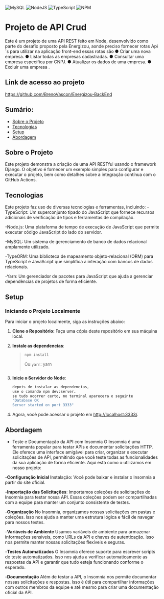 ![MySQL](https://img.shields.io/badge/mysql-%2300f.svg?style=for-the-badge&logo=mysql&logoColor=white)
![NodeJS](https://img.shields.io/badge/node.js-6DA55F?style=for-the-badge&logo=node.js&logoColor=white)
![TypeScript](https://img.shields.io/badge/typescript-%23007ACC.svg?style=for-the-badge&logo=typescript&logoColor=white)
![NPM](https://img.shields.io/badge/NPM-%23CB3837.svg?style=for-the-badge&logo=npm&logoColor=white)

# Projeto de API Crud

Este é um projeto de uma API REST feito em Node, desenvolvido como parte do desafio proposto pela Energizou, aonde preciso fornecer rotas Api´s para utilizar na aplicação front-end essas rotas são
● Criar uma nova empresa.
● Listar todas as empresas cadastradas.
● Consultar uma empresa específica por CNPJ.
● Atualizar os dados de uma empresa.
● Excluir uma empresa
. 

## Link de acesso ao projeto
https://github.com/BrenoVascon/Energizou-BackEnd


## Sumário:

- [Sobre o Projeto](#sobre-o-projeto)
- [Tecnologias](#tecnologias)
- [Setup](#setup)
- [Abordagem](#abordagem)


## Sobre o Projeto

Este projeto demonstra a criação de uma API RESTful usando o framework Django. O objetivo é fornecer um exemplo simples para configurar e executar o projeto, bem como detalhes sobre a integração contínua com o GitHub Actions.

## Tecnologias

Este projeto faz uso de diversas tecnologias e ferramentas, incluindo:
 -TypeScript: Um superconjunto tipado do JavaScript que fornece recursos adicionais de verificação de tipos e ferramentas de compilação.

 -Node.js: Uma plataforma de tempo de execução de JavaScript que permite executar código JavaScript do lado do servidor.

 -MySQL: Um sistema de gerenciamento de banco de dados relacional amplamente utilizado.

 -TypeORM: Uma biblioteca de mapeamento objeto-relacional (ORM) para TypeScript e JavaScript que simplifica a interação com bancos de dados relacionais.

-Yarn: Um gerenciador de pacotes para JavaScript que ajuda a gerenciar dependências de projetos de forma eficiente.
## Setup

### Iniciando o Projeto Localmente

Para iniciar o projeto localmente, siga as instruções abaixo:

1. **Clone o Repositório**: Faça uma cópia deste repositório em sua máquina local.

2. **Instale as dependencias**:
   >
   > ```bash
   > npm install 
   > ```
   >
   > Ou `yarn`:
   > yarn 
   > ```bash
  

3. **Inicie o Servidor do Node**:

   ```bash
   depois de instalar as dependencias, 
   use o comando npm dev:server.
   se tudo ocorrer certo, no terminal aparecera o seguinte
   "Database OK
   Server started on port 3333"
   ```



4. Agora, você pode acessar o projeto em [http://localhost:3333/](http://localhost:3333/).



## Abordagem

- Teste e Documentação da API com Insomnia
O Insomnia é uma ferramenta popular para testar APIs e documentar solicitações HTTP. Ele oferece uma interface amigável para criar, organizar e executar solicitações de API, permitindo que você teste todas as funcionalidades da sua aplicação de forma eficiente. Aqui está como o utilizamos em nosso projeto:

-**Configuração Inicial**
Instalação: Você pode baixar e instalar o Insomnia a partir do site oficial.

-**Importação das Solicitações**: Importamos coleções de solicitações do Insomnia para testar nossa API. Essas coleções podem ser compartilhadas com a equipe para manter um conjunto consistente de testes.

-**Organização**
No Insomnia, organizamos nossas solicitações em pastas e coleções. Isso nos ajuda a manter uma estrutura lógica e fácil de navegar para nossos testes.

-**Variáveis de Ambiente**
Usamos variáveis de ambiente para armazenar informações sensíveis, como URLs da API e chaves de autenticação. Isso nos permite manter nossas solicitações flexíveis e seguras.

-**Testes Automatizados**
O Insomnia oferece suporte para escrever scripts de teste automatizados. Isso nos ajuda a verificar automaticamente as respostas da API e garantir que tudo esteja funcionando conforme o esperado.

-**Documentação**
Além de testar a API, o Insomnia nos permite documentar nossas solicitações e respostas. Isso é útil para compartilhar informações com outros membros da equipe e até mesmo para criar uma documentação oficial da API.
